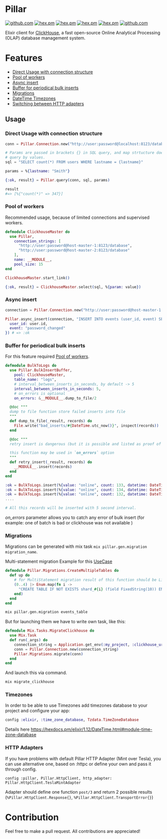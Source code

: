 # Pillar

[![github.com](https://github.com/balance-platform/pillar/workflows/build/badge.svg?branch=master)](https://github.com/balance-platform/pillar/actions)
[![hex.pm](https://img.shields.io/badge/docs-hexpm-blue.svg)](https://hexdocs.pm/pillar)
[![hex.pm](https://img.shields.io/hexpm/v/pillar.svg)](https://hex.pm/packages/pillar)
[![hex.pm](https://img.shields.io/hexpm/dt/pillar.svg)](https://hex.pm/packages/pillar)
[![hex.pm](https://img.shields.io/hexpm/l/pillar.svg)](https://hex.pm/packages/pillar)
[![github.com](https://img.shields.io/github/last-commit/balance-platform/pillar.svg)](https://github.com/balance-platform/pillar/commits/master)

Elixir client for [ClickHouse](https://clickhouse.tech/), a fast open-source
Online Analytical Processing (OLAP) database management system.

# Features

  - [Direct Usage with connection structure](#direct-usage-with-connection-structure)
  - [Pool of workers](#pool-of-workers)
  - [Async insert](#async-insert)
  - [Buffer for periodical bulk inserts](#buffer-for-periodical-bulk-inserts)
  - [Migrations](#migrations)
  - [DateTime Timezones](#timezones)
  - [Switching between HTTP adapters](#http-adapters)

## Usage

### Direct Usage with connection structure

```elixir
conn = Pillar.Connection.new("http://user:password@localhost:8123/database")

# Params are passed in brackets {} in SQL query, and map strtucture does fill
# query by values.
sql = "SELECT count(*) FROM users WHERE lastname = {lastname}"

params = %{lastname: "Smith"}

{:ok, result} = Pillar.query(conn, sql, params)

result
#=> [%{"count(*)" => 347}]

```

### Pool of workers

Recommended usage, because of limited connections and supervised workers.

```elixir
defmodule ClickhouseMaster do
  use Pillar,
    connection_strings: [
      "http://user:password@host-master-1:8123/database",
      "http://user:password@host-master-2:8123/database"
    ],
    name: __MODULE__,
    pool_size: 15
end

ClickhouseMaster.start_link()

{:ok, result} = ClickhouseMaster.select(sql, %{param: value})
```

### Async insert

```elixir
connection = Pillar.Connection.new("http://user:password@host-master-1:8123/database")

Pillar.async_insert(connection, "INSERT INTO events (user_id, event) SELECT {user_id}, {event}", %{
  user_id: user.id,
  event: "password_changed"
}) # => :ok
```

### Buffer for periodical bulk inserts

For this feature required [Pool of workers](#pool-of-workers).

```elixir
defmodule BulkToLogs do
  use Pillar.BulkInsertBuffer,
    pool: ClickhouseMaster,
    table_name: "logs",
    # interval_between_inserts_in_seconds, by default -> 5
    interval_between_inserts_in_seconds: 5,
    # on_errors is optional
    on_errors: &__MODULE__.dump_to_file/2

  @doc """
  dump to file function store failed inserts into file 
  """
  def dump_to_file(_result, records) do
    File.write("bad_inserts/#{DateTime.utc_now()}", inspect(records))
  end

  @doc """
  retry insert is dangerous (but it is possible and listed as proof of concept)

  this function may be used in `on_errors` option
  """
  def retry_insert(_result, records) do
    __MODULE__.insert(records)
  end
end
```

```elixir
:ok = BulkToLogs.insert(%{value: "online", count: 133, datetime: DateTime.utc_now()})
:ok = BulkToLogs.insert(%{value: "online", count: 134, datetime: DateTime.utc_now()})
:ok = BulkToLogs.insert(%{value: "online", count: 132, datetime: DateTime.utc_now()})
....

# All this records will be inserted with 5 second interval.
```

*on_errors* parameter allows you to catch any error of bulk insert (for example: one of batch is bad or clickhouse was not available )


### Migrations

Migrations can be generated with mix task `mix pillar.gen.migration migration_name`.

Multi-statement migration Example for this [UseCase](https://github.com/balance-platform/pillar/issues/61)

```elixir
defmodule Pillar.Migrations.CreateMultipleTables do
  def up do
    # for MultiStatement migration result of this function should be List of Strings  
    (0..4) |> Enum.map(fn i ->
      "CREATE TABLE IF NOT EXISTS shard_#{i} (field FixedString(10)) ENGINE = Memory"
    end)
  end
end
```

```bash
mix pillar.gen.migration events_table
```

But for launching them we have to write own task, like this:

```elixir
defmodule Mix.Tasks.MigrateClickhouse do
  use Mix.Task
  def run(_args) do
    connection_string = Application.get_env(:my_project, :clickhouse_url)
    conn = Pillar.Connection.new(connection_string)
    Pillar.Migrations.migrate(conn)
  end
end
```

And launch this via command.

```bash
mix migrate_clickhouse
```

### Timezones

In order to be able to use Timezones add timezones database to your project and configure your app:

```elixir
config :elixir, :time_zone_database, Tzdata.TimeZoneDatabase
```

Details here https://hexdocs.pm/elixir/1.12/DateTime.html#module-time-zone-database

### HTTP Adapters

If you have problems with default Pillar HTTP Adapter (Mint over Tesla), you can use alternative one, based on :httpc or define your own and pass it
through config.

```
config :pillar, Pillar.HttpClient, http_adapter: Pillar.HttpClient.TeslaMintAdapter
```

Adapter should define one function `post/3` and return 2 possible results (`%Pillar.HttpClient.Response{}`, `%Pillar.HttpClient.TransportError{}`)

# Contribution

Feel free to make a pull request. All contributions are appreciated!
